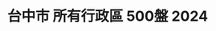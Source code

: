 ---
title: "台中市 所有行政區 500盤 2024"
keywords:
  - 美食競賽
  - 台灣美食
  - 美食精選
datePublished: "2025-06-30"
dateModified: "2025-07-01"
city: "台中市"
district: "所有行政區"
award: "500盤"
year: "2024"
page: 3
count: 19

restaurants:
  - name: "TROIS三ー"
    city: "台中市"
    district: "北屯區"
    address: "台中市北屯區崇德一路53號"
    phone: "0910557730"
    geo: "24.176448657274662, 120.68876781424567"
    google_map: "https://maps.app.goo.gl/XUqYEvHq18tRNAh27"
    footinder: "https://footinder.com.tw/%E5%8F%B0%E4%B8%AD%E5%B8%82%E5%8C%97%E5%B1%AF%E5%8D%80/153117/"
    official: "https://www.facebook.com/p/Trois%E4%B8%89%E4%B8%80-100076135776567"
    award:
    - name: "500盤"
      year: "2024"
---